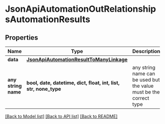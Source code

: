# JsonApiAutomationOutRelationshipsAutomationResults


## Properties
Name | Type | Description | Notes
------------ | ------------- | ------------- | -------------
**data** | [**JsonApiAutomationResultToManyLinkage**](JsonApiAutomationResultToManyLinkage.md) |  | 
**any string name** | **bool, date, datetime, dict, float, int, list, str, none_type** | any string name can be used but the value must be the correct type | [optional]

[[Back to Model list]](../README.md#documentation-for-models) [[Back to API list]](../README.md#documentation-for-api-endpoints) [[Back to README]](../README.md)


